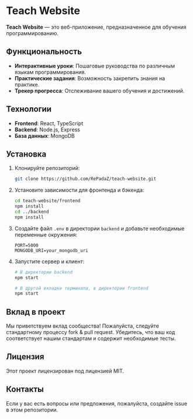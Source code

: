 # Teach Website

**Teach Website** — это веб-приложение, предназначенное для обучения программированию.

## Функциональность

- **Интерактивные уроки**: Пошаговые руководства по различным языкам программирования.
- **Практические задания**: Возможность закрепить знания на практике.
- **Трекер прогресса**: Отслеживание вашего обучения и достижений.

## Технологии

- **Frontend**: React, TypeScript
- **Backend**: Node.js, Express
- **База данных**: MongoDB

## Установка

1. Клонируйте репозиторий:

   ```bash
   git clone https://github.com/RePadaZ/teach-website.git
   ```

2. Установите зависимости для фронтенда и бэкенда:

   ```bash
   cd teach-website/frontend
   npm install
   cd ../backend
   npm install
   ```

3. Создайте файл `.env` в директории `backend` и добавьте необходимые переменные окружения:

   ```
   PORT=5000
   MONGODB_URI=your_mongodb_uri
   ```

4. Запустите сервер и клиент:

   ```bash
   # В директории backend
   npm start

   # В другой вкладке терминала, в директории frontend
   npm start
   ```

## Вклад в проект

Мы приветствуем вклад сообщества! Пожалуйста, следуйте стандартному процессу fork & pull request. Убедитесь, что ваш код соответствует нашим стандартам и содержит необходимые тесты.

## Лицензия

Этот проект лицензирован под лицензией MIT.

## Контакты

Если у вас есть вопросы или предложения, пожалуйста, создайте issue в этом репозитории. 
